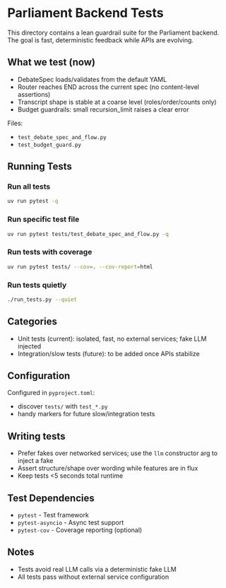 # Parliament Backend Tests

This directory contains a lean guardrail suite for the Parliament backend.
The goal is fast, deterministic feedback while APIs are evolving.

## What we test (now)

- DebateSpec loads/validates from the default YAML
- Router reaches END across the current spec (no content-level assertions)
- Transcript shape is stable at a coarse level (roles/order/counts only)
- Budget guardrails: small recursion_limit raises a clear error

Files:
- `test_debate_spec_and_flow.py`
- `test_budget_guard.py`

## Running Tests

### Run all tests
```bash
uv run pytest -q
```

### Run specific test file
```bash
uv run pytest tests/test_debate_spec_and_flow.py -q
```

### Run tests with coverage
```bash
uv run pytest tests/ --cov=. --cov-report=html
```

### Run tests quietly
```bash
./run_tests.py --quiet
```

## Categories

- Unit tests (current): isolated, fast, no external services; fake LLM injected
- Integration/slow tests (future): to be added once APIs stabilize

## Configuration

Configured in `pyproject.toml`:
- discover `tests/` with `test_*.py`
- handy markers for future slow/integration tests

## Writing tests

- Prefer fakes over networked services; use the `llm` constructor arg to inject a fake
- Assert structure/shape over wording while features are in flux
- Keep tests <5 seconds total runtime

## Test Dependencies

- `pytest` - Test framework
- `pytest-asyncio` - Async test support
- `pytest-cov` - Coverage reporting (optional)

## Notes

- Tests avoid real LLM calls via a deterministic fake LLM
- All tests pass without external service configuration
